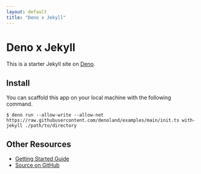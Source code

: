 ```yaml
---
layout: default
title: "Deno x Jekyll"
---
```


# Deno x Jekyll

This is a starter Jekyll site on [Deno](https://deno.land).

## Install

You can scaffold this app on your local machine with the following command.

```
$ deno run --allow-write --allow-net https://raw.githubusercontent.com/denoland/examples/main/init.ts with-jekyll ./path/to/directory
```

## Other Resources

- [Getting Started Guide](/getting-started)
- [Source on GitHub](https://github.com/denoland/examples/tree/main/with-jekyll)